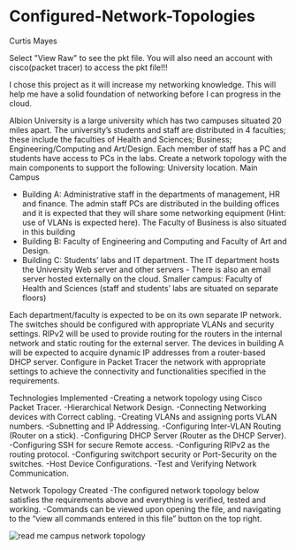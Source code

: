 # Configured-Network-Topologies
Curtis Mayes

Select "View Raw" to see the pkt file. You will also need an account with cisco(packet tracer) to access the pkt file!!!

I chose this project as it will increase my networking knowledge. This will help me have a solid foundation of networking before I can progress in the cloud.

Albion University is a large university which has two campuses situated 20 miles apart. The university’s students and staff are distributed in 4 faculties; these include the faculties of Health and Sciences; Business; Engineering/Computing and Art/Design. Each member of staff has a PC and students have access to PCs in the labs. Create a network topology with the main components to support the following:
University location.
Main Campus
- Building A: Administrative staff in the departments of management, HR and finance. The admin staff PCs are distributed in the building offices and it is expected that they will share some networking equipment (Hint: use of VLANs is expected here). The Faculty of Business is also situated in this building
- Building B: Faculty of Engineering and Computing and Faculty of Art and Design.
- Building C: Students’ labs and IT department. The IT department hosts the University Web server and other servers - There is also an email server hosted externally on the cloud.
Smaller campus:
Faculty of Health and Sciences (staff and students’ labs are situated on separate floors)

Each department/faculty is expected to be on its own separate IP network.
The switches should be configured with appropriate VLANs and security settings.
RIPv2 will be used to provide routing for the routers in the internal network and static routing for the external server.
The devices in building A will be expected to acquire dynamic IP addresses from a router-based DHCP server.
Configure in Packet Tracer the network with appropriate settings to achieve the connectivity and functionalities specified in the requirements.

Technologies Implemented
-Creating a network topology using Cisco Packet Tracer.
-Hierarchical Network Design.
-Connecting Networking devices with Correct cabling.
-Creating VLANs and assigning ports VLAN numbers.
-Subnetting and IP Addressing.
-Configuring Inter-VLAN Routing (Router on a stick).
-Configuring DHCP Server (Router as the DHCP Server).
-Configuring SSH for secure Remote access.
-Configuring RIPv2 as the routing protocol.
-Configuring switchport security or Port-Security on the switches.
-Host Device Configurations.
-Test and Verifying Network Communication.





Network Topology Created
-The configured network topology below satisfies the requirements above and everything is verified, tested and working.
-Commands can be viewed upon opening the file, and navigating to the “view all commands entered in this file” button on the top right.



![read me campus network topology](https://github.com/user-attachments/assets/cc4a333a-adc4-44ec-8aba-96918fa4adcc)

